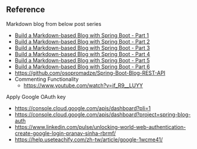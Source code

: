 ## Reference

Markdown blog from below post series
  - [Build a Markdown-based Blog with Spring Boot - Part 1](https://www.roshanadhikary.com.np/2021/05/build-a-markdown-based-blog-with-spring-boot-part-1.html)
  - [Build a Markdown-based Blog with Spring Boot - Part 2](https://www.roshanadhikary.com.np/2021/05/build-a-markdown-based-blog-with-spring-boot-part-2.html)
  - [Build a Markdown-based Blog with Spring Boot - Part 3](https://www.roshanadhikary.com.np/2021/05/build-a-markdown-based-blog-with-spring-boot-part-3.html)
  - [Build a Markdown-based Blog with Spring Boot - Part 4](https://www.roshanadhikary.com.np/2021/05/build-a-markdown-based-blog-with-spring-boot-part-4.html)
  - [Build a Markdown-based Blog with Spring Boot - Part 5](https://www.roshanadhikary.com.np/2021/07/build-a-markdown-based-blog-with-spring-boot-part-5.html)
  - [Build a Markdown-based Blog with Spring Boot - Part 6](https://www.roshanadhikary.com.np/2021/07/build-a-markdown-based-blog-with-spring-boot-part-6.html)
  - https://github.com/osopromadze/Spring-Boot-Blog-REST-API
  - Commenting Functionality
    - https://www.youtube.com/watch?v=if_R9__LUYY

Apply Google OAuth key
- https://console.cloud.google.com/apis/dashboard?pli=1
- https://console.cloud.google.com/apis/dashboard?project=spring-blog-auth
- https://www.linkedin.com/pulse/unlocking-world-web-authentication-create-google-login-pranav-sinha-rbrmf/
- https://help.useteachify.com/zh-tw/article/google-1wcme41/